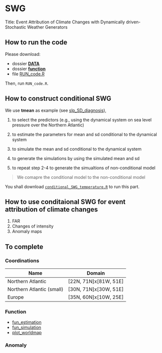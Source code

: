 # SWG
Title: Event Attribution of Climate Changes with Dynamically driven-Stochastic Weather Generators

## How to run the code
Please download:
- dossier [**DATA**](https://github.com/cfcforever/SWG/tree/master/DATA)
- dossier [**function**](https://github.com/cfcforever/SWG/tree/master/function)
- file [RUN_code.R](https://github.com/cfcforever/SWG/blob/master/RUN_code.R)

Then, run `RUN_code.R`.

## How to construct conditional SWG
We use **tmean** as example (see [slp_SD_diagnosis](https://github.com/cfcforever/SWG/blob/master/slp_SD_diagnosis.R)), 
1. to select the predictors (e.g., using the dynamical system on sea level pressure over the Northern Atlantic)
2. to estimate the parameters for mean and sd conditional to the dynamical system
3. to simulate the mean and sd conditional to the dynamical system
4. to generate the simulations by using the simulated mean and sd

5. to repeat step 2-4 to generate the simualtions of non-conditional model
> We comapre the conditional model to the non-conditional model

You shall download [`conditional_SWG_temperature.R`](https://github.com/cfcforever/SWG/blob/master/conditional_SWG_temperature.R) to run this part.

## How to use conditaional SWG for event attribution of climate changes
1. FAR
2. Changes of intensity
3. Anomaly maps


## To complete
### Coordinations

| Name                      | Domain                |
| ------------------------- |:---------------------:|
| Northern Atlantic         | [22N, 71N]x[81W, 51E] |
| Northern Atlantic (small) | [30N, 71N]x[30W, 51E] |
| Europe                    | [35N, 60N]x[10W, 25E] |


### Function
- [fun_estimation](https://github.com/cfcforever/SWG/blob/master/function/fun_estimation_t2m.R)
- [fun_simulation](https://github.com/cfcforever/SWG/blob/master/function/fun_simulation_t2m.R)
- [plot_worldmap](https://github.com/cfcforever/SWG/blob/master/function/plot_worldmap.R)

### Anomaly 
